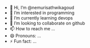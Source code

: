 - 👋 Hi, I’m @nemurisathwikagoud
- 👀 I’m interested in programming
- 🌱 I’m currently learning devops
- 💞️ I’m looking to collaborate on github
- 📫 How to reach me ...
- 😄 Pronouns: ...
- ⚡ Fun fact: ...

<!---
nemurisathwikagoud/nemurisathwikagoud is a ✨ special ✨ repository because its `README.md` (this file) appears on your GitHub profile.
You can click the Preview link to take a look at your changes.
--->
